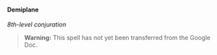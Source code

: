 #### Demiplane
<!-- markdownlint-disable-next-line no-emphasis-as-heading -->
_8th-level conjuration_

> **Warning:**
> This spell has not yet been transferred from the Google Doc.
